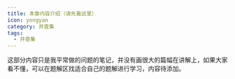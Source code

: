 ```yaml
---
title: 本章内容介绍（请先看这里）
icon: yongyan
category: 并查集
tags:
  - 并查集
---
```


这部分内容只是我平常做的问题的笔记，并没有画很大的篇幅在讲解上，如果大家看不懂，可以在题解区找适合自己的题解进行学习，内容待添加。
